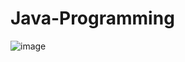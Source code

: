 # Java-Programming

![image](https://user-images.githubusercontent.com/101741122/219288574-1b0278ea-43d8-4a2d-b8b1-c41267bb1e34.png)



